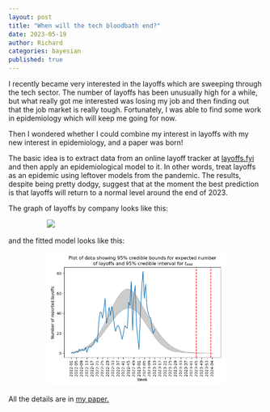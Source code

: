 ```yaml
---
layout: post
title: "When will the tech bloodbath end?"
date: 2023-05-19
author: Richard
categories: bayesian
published: true
---
```

I recently became very interested in the layoffs which are sweeping through the tech sector. The number of layoffs has been unusually high for a while, but what really got me interested was losing my job and then finding out that the job market is really tough. Fortunately, I was able to find some work in epidemiology which will keep me going for now.

Then I wondered whether I could combine my interest in layoffs with my new interest in epidemiology, and a paper was born!

The basic idea is to extract data from an online layoff tracker at [layoffs.fyi](https://layoffs.fyi/) and then apply an epidemiological model to it. In other words, treat layoffs as an epidemic using leftover models from the pandemic. The results, despite being pretty dodgy, suggest that at the moment the best prediction is that layoffs will return to a normal level around the end of 2023.

The graph of layoffs by company looks like this:

<div style="width:70%; margin:0 auto;">
 <img src="/blog/images/2023-05/data-all.png" />
</div>

and the fitted model looks like this:

<div style="width:70%; margin:0 auto;">
 <img src="/blog/images/2023-05/results.png" />
</div>

All the details are in [my paper.](https://arxiv.org/abs/2305.05210)
